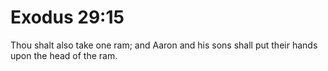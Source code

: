 # Exodus 29:15

Thou shalt also take one ram; and Aaron and his sons shall put their hands upon the head of the ram.